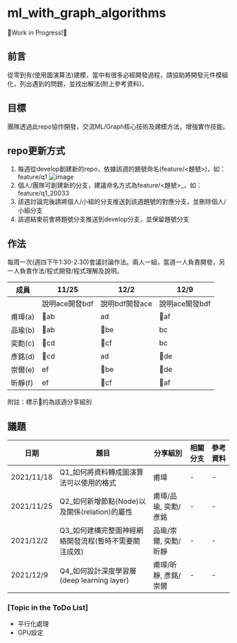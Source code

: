 # ml_with_graph_algorithms
🚧Work in Progress!🚧

## 前言
從零到有(使用圖演算法)建模，當中有很多必經開發過程，請協助將開發元件模組化，列出遇到的問題，並找出解法(附上參考資料)。

## 目標
團隊透過此repo協作開發，交流ML/Graph核心技術及建模方法，增強實作技能。

## repo更新方式
1. 每週從develop創建新的repo，依據該週的題號命名(feature/<題號>)，如：feature/q1
![image](https://user-images.githubusercontent.com/10674490/142558203-0f6e4e36-9fbd-4d90-beb9-6a65eeca58fc.png)
2. 個人/團隊可創建新的分支，建議命名方式為feature/<題號>_<id>，如：feature/q1_20033
3. 該週討論完後請將個人/小組的分支推送到該週題號的對應分支，並刪除個人/小組分支
4. 該週結束前會將題號分支推送到develop分支，並保留題號分支

## 作法
每周一次(週四下午1:30-2:30)會議討論作法。兩人一組，當週一人負責開發，另一人負責作法/程式開發/程式理解及說明。

|成員|11/25|12/2|12/9|
|-|-|-|-|
||說明ace開發bdf|說明bdf開發ace|說明ace開發bdf|
|甫璋(a)|&#x1F34E;ab|ad|&#x1F34E;af|
|品瑜(b)|&#x1F34E;ab|&#x1F34E;be|bc|
|奕勳(c)|&#x1F34E;cd|&#x1F34E;cf|bc|
|彥銘(d)|&#x1F34E;cd|ad|&#x1F34E;de|
|崇爾(e)|ef|&#x1F34E;be|&#x1F34E;de|
|昕靜(f)|ef|&#x1F34E;cf|&#x1F34E;af|

附註：標示&#x1F34E;的為該週分享組別

## 議題
|日期|題目|分享組別|相關分支|參考資料|
|-|-|-|-|-|
|2021/11/18|Q1_如何將資料轉成圖演算法可以使用的格式|甫璋|-|-|
|2021/11/25|Q2_如何新增節點(Node)以及關係(relation)的屬性|甫璋/品瑜, 奕勳/彥銘|-|-|
|2021/12/2|Q3_如何建構完整圖神經網絡開發流程(暫時不需要關注成效)|品瑜/崇爾, 奕勳/昕靜|-|-|
|2021/12/9|Q4_如何設計深度學習層(deep learning layer)|甫璋/昕靜, 彥銘/崇爾|-|-|

### [Topic in the ToDo List]
- 平行化處理
- GPU設定

